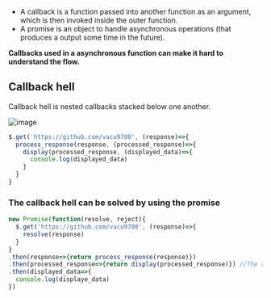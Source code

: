 - A callback is a function passed into another function as an argument, which is then invoked inside the outer function.
- A promise is an object to handle asynchronous operations (that produces a output some time in the future).

**Callbacks used in a asynchronous function can make it hard to understand the flow.**

## Callback hell
Callback hell is nested callbacks stacked below one another.

![image](https://user-images.githubusercontent.com/67142421/184472345-6c9fb971-2adb-4929-bb56-dbf126b9bae6.png)

~~~javascript
$.get('https://github.com/vacu9708', (response)=>{
  process_response(response, (processed_response)=>{
    display(processed_response, (displayed_data)=>{
      console.log(displayed_data)
    }
  }
}
~~~

### The callback hell can be solved by using the promise
~~~javascript
new Promise(function(resolve, reject){
  $.get('https://github.com/vacu9708', (response)=>{
    resolve(response)
  }
}
.then(response=>{return process_response(response)})
.then(processed_response=>{return display(processed_response)}) //The return gives the returned value to the next then
.then(displayed_data=>{
  console.log(displaye_data)
})
